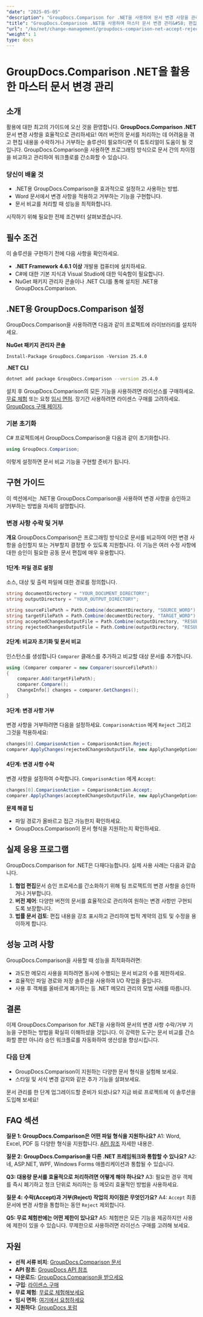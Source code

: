 ```yaml
---
"date": "2025-05-05"
"description": "GroupDocs.Comparison for .NET을 사용하여 문서 변경 사항을 관리하는 방법을 알아보세요. Word 문서에서 편집 내용을 프로그래밍 방식으로 비교, 승인 또는 거부하여 워크플로를 간소화하세요."
"title": "GroupDocs.Comparison .NET을 사용하여 마스터 문서 변경 관리&#58; 편집 수락 및 거부"
"url": "/ko/net/change-management/groupdocs-comparison-net-accept-reject-changes/"
"weight": 1
type: docs
---
```

# GroupDocs.Comparison .NET을 활용한 마스터 문서 변경 관리

## 소개

활용에 대한 최고의 가이드에 오신 것을 환영합니다. **GroupDocs.Comparison .NET** 문서 변경 사항을 효율적으로 관리하세요! 여러 버전의 문서를 처리하는 데 어려움을 겪고 편집 내용을 수락하거나 거부하는 솔루션이 필요하다면 이 튜토리얼이 도움이 될 것입니다. GroupDocs.Comparison을 사용하면 프로그래밍 방식으로 문서 간의 차이점을 비교하고 관리하여 워크플로를 간소화할 수 있습니다.

### 당신이 배울 것
- .NET용 GroupDocs.Comparison을 효과적으로 설정하고 사용하는 방법.
- Word 문서에서 변경 사항을 적용하고 거부하는 기능을 구현합니다.
- 문서 비교를 처리할 때 성능을 최적화합니다.

시작하기 위해 필요한 전제 조건부터 살펴보겠습니다.

## 필수 조건
이 솔루션을 구현하기 전에 다음 사항을 확인하세요.

- **.NET Framework 4.6.1 이상** 개발용 컴퓨터에 설치하세요.
- C#에 대한 기본 지식과 Visual Studio에 대한 익숙함이 필요합니다.
- NuGet 패키지 관리자 콘솔이나 .NET CLI를 통해 설치된 .NET용 GroupDocs.Comparison.

## .NET용 GroupDocs.Comparison 설정

GroupDocs.Comparison을 사용하려면 다음과 같이 프로젝트에 라이브러리를 설치하세요.

**NuGet 패키지 관리자 콘솔**
```
Install-Package GroupDocs.Comparison -Version 25.4.0
```

**\.NET CLI**
```bash
dotnet add package GroupDocs.Comparison --version 25.4.0
```

설치 후 GroupDocs.Comparison의 모든 기능을 사용하려면 라이선스를 구매하세요. [무료 체험](https://releases.groupdocs.com/comparison/net/) 또는 요청 [임시 면허](https://purchase.groupdocs.com/temporary-license/). 장기간 사용하려면 라이센스 구매를 고려하세요. [GroupDocs 구매 페이지](https://purchase.groupdocs.com/buy).

### 기본 초기화

C# 프로젝트에서 GroupDocs.Comparison을 다음과 같이 초기화합니다.

```csharp
using GroupDocs.Comparison;
```

이렇게 설정하면 문서 비교 기능을 구현할 준비가 됩니다.

## 구현 가이드
이 섹션에서는 .NET용 GroupDocs.Comparison을 사용하여 변경 사항을 승인하고 거부하는 방법을 자세히 설명합니다.

### 변경 사항 수락 및 거부

**개요**
GroupDocs.Comparison은 프로그래밍 방식으로 문서를 비교하여 어떤 변경 사항을 승인할지 또는 거부할지 결정할 수 있도록 지원합니다. 이 기능은 여러 수정 사항에 대한 승인이 필요한 공동 문서 편집에 매우 유용합니다.

#### 1단계: 파일 경로 설정
소스, 대상 및 출력 파일에 대한 경로를 정의합니다.

```csharp
string documentDirectory = "YOUR_DOCUMENT_DIRECTORY";
string outputDirectory = "YOUR_OUTPUT_DIRECTORY";

string sourceFilePath = Path.Combine(documentDirectory, "SOURCE_WORD");
string targetFilePath = Path.Combine(documentDirectory, "TARGET_WORD");
string acceptedChangesOutputFile = Path.Combine(outputDirectory, "RESULT_WITH_ACCEPTED_CHANGE_WORD");
string rejectedChangesOutputFile = Path.Combine(outputDirectory, "RESULT_WITH_REJECTED_CHANGE_WORD");
```

#### 2단계: 비교자 초기화 및 문서 비교
인스턴스를 생성합니다 `Comparer` 클래스를 추가하고 비교할 대상 문서를 추가합니다.

```csharp
using (Comparer comparer = new Comparer(sourceFilePath))
{
    comparer.Add(targetFilePath);
    comparer.Compare();
    ChangeInfo[] changes = comparer.GetChanges();
}
```

#### 3단계: 변경 사항 거부
변경 사항을 거부하려면 다음을 설정하세요. `ComparisonAction` 에게 `Reject` 그리고 그것을 적용하세요:

```csharp
changes[0].ComparisonAction = ComparisonAction.Reject;
comparer.ApplyChanges(rejectedChangesOutputFile, new ApplyChangeOptions { Changes = changes, SaveOriginalState = true });
```

#### 4단계: 변경 사항 수락
변경 사항을 설정하여 수락합니다. `ComparisonAction` 에게 `Accept`:

```csharp
changes[0].ComparisonAction = ComparisonAction.Accept;
comparer.ApplyChanges(acceptedChangesOutputFile, new ApplyChangeOptions { Changes = changes });
```

**문제 해결 팁**
- 파일 경로가 올바르고 접근 가능한지 확인하세요.
- GroupDocs.Comparison이 문서 형식을 지원하는지 확인하세요.

## 실제 응용 프로그램
GroupDocs.Comparison for .NET은 다재다능합니다. 실제 사용 사례는 다음과 같습니다.

1. **협업 편집**문서 승인 프로세스를 간소화하기 위해 팀 프로젝트의 변경 사항을 승인하거나 거부합니다.
2. **버전 제어**: 다양한 버전의 문서를 효율적으로 관리하여 원하는 변경 사항만 구현되도록 보장합니다.
3. **법률 문서 검토**: 편집 내용을 강조 표시하고 관리하여 법적 계약의 검토 및 수정을 용이하게 합니다.

## 성능 고려 사항
GroupDocs.Comparison을 사용할 때 성능을 최적화하려면:
- 과도한 메모리 사용을 피하려면 동시에 수행되는 문서 비교의 수를 제한하세요.
- 효율적인 파일 경로와 저장 솔루션을 사용하여 I/O 작업을 줄입니다.
- 사용 후 객체를 올바르게 폐기하는 등 .NET 메모리 관리의 모범 사례를 따릅니다.

## 결론
이제 GroupDocs.Comparison for .NET을 사용하여 문서의 변경 사항 수락/거부 기능을 구현하는 방법을 확실히 이해하셨을 것입니다. 이 강력한 도구는 문서 비교를 간소화할 뿐만 아니라 승인 워크플로를 자동화하여 생산성을 향상시킵니다.

### 다음 단계
- GroupDocs.Comparison이 지원하는 다양한 문서 형식을 실험해 보세요.
- 스타일 및 서식 변경 감지와 같은 추가 기능을 살펴보세요.

문서 관리를 한 단계 업그레이드할 준비가 되셨나요? 지금 바로 프로젝트에 이 솔루션을 도입해 보세요!

## FAQ 섹션
**질문 1: GroupDocs.Comparison은 어떤 파일 형식을 지원하나요?**
A1: Word, Excel, PDF 등 다양한 형식을 지원합니다. [API 참조](https://reference.groupdocs.com/comparison/net/) 자세한 내용은.

**질문 2: GroupDocs.Comparison을 다른 .NET 프레임워크와 통합할 수 있나요?**
A2: 네, ASP.NET, WPF, Windows Forms 애플리케이션과 통합될 수 있습니다.

**Q3: 대용량 문서를 효율적으로 처리하려면 어떻게 해야 하나요?**
A3: 필요한 경우 객체를 즉시 폐기하고 청크 단위로 처리하는 등 메모리 효율적인 방법을 사용하세요.

**질문 4: 수락(Accept)과 거부(Reject) 작업의 차이점은 무엇인가요?**
A4: `Accept` 최종 문서에 변경 사항을 통합하는 동안 `Reject` 제외합니다.

**Q5: 무료 체험판에는 어떤 제한이 있나요?**
A5: 체험판은 모든 기능을 제공하지만 사용에 제한이 있을 수 있습니다. 무제한으로 사용하려면 라이선스 구매를 고려해 보세요.

## 자원
- **선적 서류 비치**: [GroupDocs.Comparison 문서](https://docs.groupdocs.com/comparison/net/)
- **API 참조**: [GroupDocs API 참조](https://reference.groupdocs.com/comparison/net/)
- **다운로드**: [GroupDocs.Comparison을 받으세요](https://releases.groupdocs.com/comparison/net/)
- **구입**: [라이센스 구매](https://purchase.groupdocs.com/buy)
- **무료 체험**: [무료로 체험해보세요](https://releases.groupdocs.com/comparison/net/)
- **임시 면허**: [여기에서 요청하세요](https://purchase.groupdocs.com/temporary-license/)
- **지원하다**: [GroupDocs 포럼](https://forum.groupdocs.com/c/comparison/)